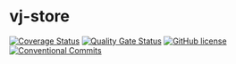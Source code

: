 # vj-store

[![Coverage Status](https://coveralls.io/repos/github/veidzj/vj-store/badge.svg?branch=main)](https://coveralls.io/github/veidzj/vj-store?branch=main) [![Quality Gate Status](https://sonarcloud.io/api/project_badges/measure?project=veidzj_vj-store&metric=alert_status)](https://sonarcloud.io/summary/new_code?id=veidzj_vj-store) [![GitHub license](https://img.shields.io/badge/license-GPLv3-blue)](https://github.com/veidzj/vj-store/blob/main/LICENSE) [![Conventional Commits](https://img.shields.io/badge/Conventional%20Commits-1.0.0-%23FE5196)](https://conventionalcommits.org)
